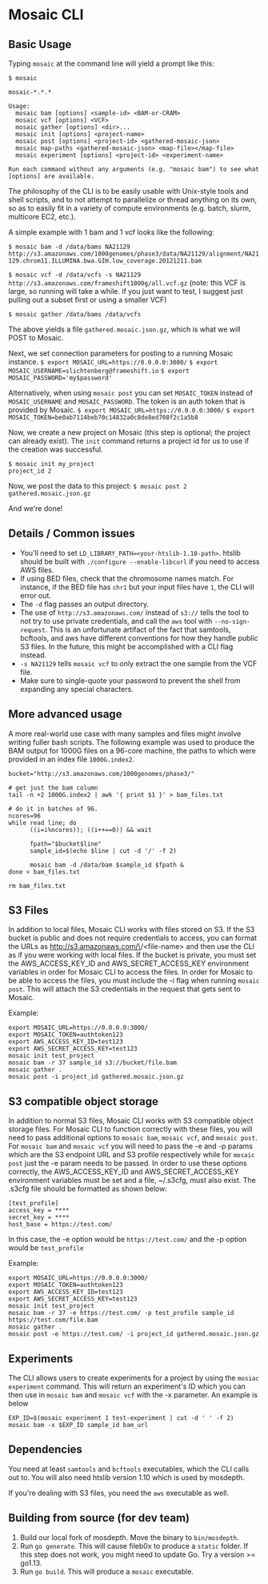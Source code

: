 # Mosaic CLI 

## Basic Usage

Typing `mosaic` at the command line will yield a prompt like this:

```
$ mosaic

mosaic-*.*.*

Usage:
  mosaic bam [options] <sample-id> <BAM-or-CRAM>
  mosaic vcf [options] <VCF>
  mosaic gather [options] <dir>...
  mosaic init [options] <project-name>
  mosaic post [options] <project-id> <gathered-mosaic-json>
  mosaic map-paths <gathered-mosaic-json> <map-file></map-file>
  mosaic experiment [options] <project-id> <experiment-name> 

Run each command without any arguments (e.g. "mosaic bam") to see what [options] are available.
```

The philosophy of the CLI is to be easily usable with Unix-style tools and shell scripts, and to not attempt to parallelize or thread anything on its own, so as to easily fit in a variety of compute environments (e.g. batch, slurm, multicore EC2, etc.). 

A simple example with 1 bam and 1 vcf looks like the following:

`$ mosaic bam -d /data/bams NA21129 http://s3.amazonaws.com/1000genomes/phase3/data/NA21129/alignment/NA21129.chrom11.ILLUMINA.bwa.GIH.low_coverage.20121211.bam`

`$ mosaic vcf -d /data/vcfs -s NA21129 http://s3.amazonaws.com/frameshift1000g/all.vcf.gz` (note: this VCF is large, so running will take a while. if you just want to test, I suggest just pulling out a subset first or using a smaller VCF)

`$ mosaic gather /data/bams /data/vcfs`

The above yields a file `gathered.mosaic.json.gz`, which is what we will POST to Mosaic.

Next, we set connection parameters for posting to a running Mosaic instance.
`$ export MOSAIC_URL=https://0.0.0.0:3000/`
`$ export MOSAIC_USERNAME=slichtenberg@frameshift.io`
`$ export MOSAIC_PASSWORD='my$password'`

Alternatively, when using `mosaic post` you can set `MOSAIC_TOKEN` instead of `MOSAIC_USERNAME` and `MOSAIC_PASSWORD`.
The token is an auth token that is provided by Mosaic.
`$ export MOSAIC_URL=https://0.0.0.0:3000/`
`$ export MOSAIC_TOKEN=be0ab7114beb70c14832a0c8de8ed708f2c1a5b8`

Now, we create a new project on Mosaic (this step is optional; the project can already exist). The `init` command returns a project id for us to use if the creation was successful.

```
$ mosaic init my_project
project_id 2
```

Now, we post the data to this project: 
`$ mosaic post 2 gathered.mosaic.json.gz`

And we're done!

## Details / Common issues
+ You'll need to set `LD_LIBRARY_PATH=<your-htslib-1.10-path>`. htslib should be built with `./configure --enable-libcurl` if you need to access AWS files.
+ If using BED files, check that the chromosome names match. For instance, if the BED file has `chr1` but your input files have `1`, the CLI will error out. 
+ The `-d` flag passes an output directory.
+ The use of `http://s3.amazonaws.com/` instead of `s3://` tells the tool to not try to use private credentials, and call the `aws` tool with `--no-sign-request`. This is an unfortunate artifact of the fact that samtools, bcftools, and aws have different conventions for how they handle public S3 files. In the future, this might be accomplished with a CLI flag instead.
+ `-s NA21129` tells `mosaic vcf` to only extract the one sample from the VCF file.
+ Make sure to single-quote your password to prevent the shell from expanding any special characters.


## More advanced usage

A more real-world use case with many samples and files might involve writing fuller bash scripts. The following example was used to produce the BAM output for 1000G files on a 96-core machine, the paths to which were provided in an index file `1000G.index2`.

```
bucket="http://s3.amazonaws.com/1000genomes/phase3/"

# get just the bam column
tail -n +2 1000G.index2 | awk '{ print $1 }' > bam_files.txt

# do it in batches of 96.
ncores=96
while read line; do
      ((i=i%ncores)); ((i++==0)) && wait

      fpath="$bucket$line"
      sample_id=$(echo $line | cut -d '/' -f 2)

      mosaic bam -d /data/bam $sample_id $fpath &
done < bam_files.txt

rm bam_files.txt
```

## S3 Files
In addition to local files, Mosaic CLI works with files stored on S3. If the S3 bucket is public and does not require
credentials to access, you can format the URLs as http://s3.amazonaws.com/\<bucket-name>/\<file-name> and then use the CLI
as if you were working with local files. If the bucket is private, you must set the AWS_ACCESS_KEY_ID and AWS_SECRET_ACCESS_KEY
environment variables in order for Mosaic CLI to access the files. In order for Mosaic to be able to access the files, you must
include the -i flag when running `mosaic post`. This will attach the S3 credentials in the request that gets sent to Mosaic.

Example:
```
export MOSAIC_URL=https://0.0.0.0:3000/
export MOSAIC_TOKEN=authtoken123
export AWS_ACCESS_KEY_ID=test123
export AWS_SECRET_ACCESS_KEY=test123
mosaic init test_project
mosaic bam -r 37 sample_id s3://bucket/file.bam
mosaic gather .
mosaic post -i project_id gathered.mosaic.json.gz
```

## S3 compatible object storage

In addition to normal S3 files, Mosaic CLI works with S3 compatible object storage files.
For Mosaic CLI to function correctly with these files, you will need to pass additional options to `mosaic bam`, `mosaic vcf`, and `mosaic post`.
For `mosaic bam` and `mosaic vcf` you will need to pass the -e and -p params which are the S3 endpoint URL and S3 profile respectively
while for `mosaic post` just the -e param needs to be passed.
In order to use these options correctly, the AWS_ACCESS_KEY_ID and AWS_SECRET_ACCESS_KEY environment variables
must be set and a file, ~/.s3cfg, must also exist. The .s3cfg file should be formatted as shown below:
```
[test_profile]
access_key = ****
secret_key = ****
host_base = https://test.com/
```

In this case, the -e option would be `https://test.com/` and the -p option would be `test_profile`

Example:
```
export MOSAIC_URL=https://0.0.0.0:3000/
export MOSAIC_TOKEN=authtoken123
export AWS_ACCESS_KEY_ID=test123
export AWS_SECRET_ACCESS_KEY=test123
mosaic init test_project
mosaic bam -r 37 -e https://test.com/ -p test_profile sample_id https://test.com/file.bam
mosaic gather .
mosaic post -e https://test.com/ -i project_id gathered.mosaic.json.gz
```

## Experiments

The CLI allows users to create experiments for a project by using the `mosiac experiment` command. This will return an
experiment's ID which you can then use in `mosaic bam` and `mosaic vcf` with the -x parameter. An example is below

```
EXP_ID=$(mosaic experiment 1 test-experiment | cut -d ' ' -f 2)
mosaic bam -x $EXP_ID sample_id bam_url
```

## Dependencies

You need at least `samtools` and `bcftools` executables, which the CLI calls out to. You will
also need htslib version 1.10 which is used by mosdepth.

If you're dealing with S3 files, you need the `aws` executable as well.


## Building from source (for dev team)

1. Build our local fork of mosdepth. Move the binary to `bin/mosdepth`.
2. Run `go generate`. This will cause fileb0x to produce a `static` folder.
   If this step does not work, you might need to update Go. Try a version >= go1.13.
3. Run `go build`. This will produce a `mosaic` executable. 


